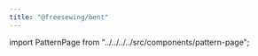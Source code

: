 ```yaml
---
title: "@freesewing/bent"
---
```


import PatternPage from "../../../../src/components/pattern-page";

<PatternPage pattern="bent" />